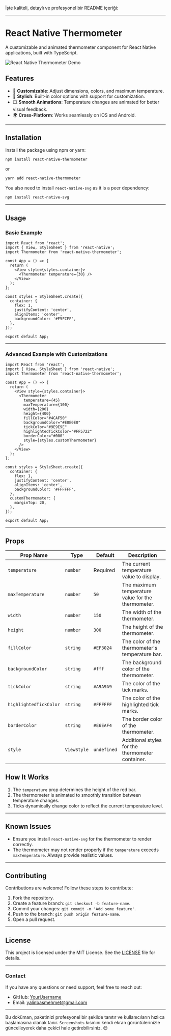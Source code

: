 İşte kaliteli, detaylı ve profesyonel bir README içeriği:

---

# **React Native Thermometer**

A customizable and animated thermometer component for React Native applications, built with TypeScript.

![React Native Thermometer Demo](./src/image/thermometer.png) <!-- Add a demo image or gif link here -->

## **Features**
- 📏 **Customizable**: Adjust dimensions, colors, and maximum temperature.
- 🎨 **Stylish**: Built-in color options with support for customization.
- 🎞️ **Smooth Animations**: Temperature changes are animated for better visual feedback.
- 🌍 **Cross-Platform**: Works seamlessly on iOS and Android.

---

## **Installation**
Install the package using npm or yarn:

```bash
npm install react-native-thermometer
```

or

```bash
yarn add react-native-thermometer
```

You also need to install `react-native-svg` as it is a peer dependency:

```bash
npm install react-native-svg
```

---

## **Usage**

### **Basic Example**
```tsx
import React from 'react';
import { View, StyleSheet } from 'react-native';
import Thermometer from 'react-native-thermometer';

const App = () => {
  return (
    <View style={styles.container}>
      <Thermometer temperature={30} />
    </View>
  );
};

const styles = StyleSheet.create({
  container: {
    flex: 1,
    justifyContent: 'center',
    alignItems: 'center',
    backgroundColor: '#F5FCFF',
  },
});

export default App;
```

---

### **Advanced Example with Customizations**
```tsx
import React from 'react';
import { View, StyleSheet } from 'react-native';
import Thermometer from 'react-native-thermometer';

const App = () => {
  return (
    <View style={styles.container}>
      <Thermometer
        temperature={45}
        maxTemperature={100}
        width={200}
        height={400}
        fillColor="#4CAF50"
        backgroundColor="#E0E0E0"
        tickColor="#9E9E9E"
        highlightedTickColor="#FF5722"
        borderColor="#000"
        style={styles.customThermometer}
      />
    </View>
  );
};

const styles = StyleSheet.create({
  container: {
    flex: 1,
    justifyContent: 'center',
    alignItems: 'center',
    backgroundColor: '#FFFFFF',
  },
  customThermometer: {
    marginTop: 20,
  },
});

export default App;
```

---

## **Props**

| Prop Name             | Type                | Default       | Description                                           |
|-----------------------|---------------------|---------------|-------------------------------------------------------|
| `temperature`         | `number`           | Required      | The current temperature value to display.             |
| `maxTemperature`      | `number`           | `50`          | The maximum temperature value for the thermometer.    |
| `width`               | `number`           | `150`         | The width of the thermometer.                        |
| `height`              | `number`           | `300`         | The height of the thermometer.                       |
| `fillColor`           | `string`           | `#EF3024`     | The color of the thermometer's temperature bar.       |
| `backgroundColor`     | `string`           | `#fff`        | The background color of the thermometer.             |
| `tickColor`           | `string`           | `#A9A9A9`     | The color of the tick marks.                         |
| `highlightedTickColor`| `string`           | `#FFFFFF`     | The color of the highlighted tick marks.             |
| `borderColor`         | `string`           | `#E6EAF4`     | The border color of the thermometer.                 |
| `style`               | `ViewStyle`        | `undefined`   | Additional styles for the thermometer container.     |



## **How It Works**

1. The `temperature` prop determines the height of the red bar.
2. The thermometer is animated to smoothly transition between temperature changes.
3. Ticks dynamically change color to reflect the current temperature level.

---

## **Known Issues**
- Ensure you install `react-native-svg` for the thermometer to render correctly.
- The thermometer may not render properly if the `temperature` exceeds `maxTemperature`. Always provide realistic values.

---

## **Contributing**
Contributions are welcome! Follow these steps to contribute:
1. Fork the repository.
2. Create a feature branch: `git checkout -b feature-name`.
3. Commit your changes: `git commit -m 'Add some feature'`.
4. Push to the branch: `git push origin feature-name`.
5. Open a pull request.

---

## **License**
This project is licensed under the MIT License. See the [LICENSE](LICENSE) file for details.

---

### **Contact**
If you have any questions or need support, feel free to reach out:

- GitHub: [YourUsername](https://github.com/GruffDuck)
- Email: yalinbasmehmet@gmail.com

---

Bu doküman, paketinizi profesyonel bir şekilde tanıtır ve kullanıcıların hızlıca başlamasına olanak tanır. `Screenshots` kısmını kendi ekran görüntülerinizle güncelleyerek daha çekici hale getirebilirsiniz. 😊